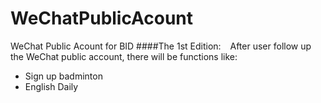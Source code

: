 # WeChatPublicAcount
WeChat Public Acount for BID
####The 1st Edition:
&ensp; After user follow up the WeChat public account, there will be functions like:
* Sign up badminton
* English Daily


